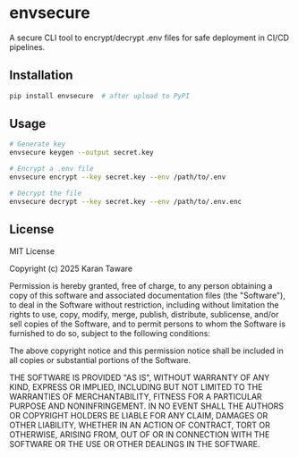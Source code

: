 # envsecure

A secure CLI tool to encrypt/decrypt .env files for safe deployment in CI/CD pipelines.

## Installation
```bash
pip install envsecure  # after upload to PyPI
```

## Usage
```bash
# Generate key
envsecure keygen --output secret.key

# Encrypt a .env file
envsecure encrypt --key secret.key --env /path/to/.env

# Decrypt the file
envsecure decrypt --key secret.key --env /path/to/.env.enc
```

## License
MIT License

Copyright (c) 2025 Karan Taware

Permission is hereby granted, free of charge, to any person obtaining a copy
of this software and associated documentation files (the "Software"), to deal
in the Software without restriction, including without limitation the rights
to use, copy, modify, merge, publish, distribute, sublicense, and/or sell
copies of the Software, and to permit persons to whom the Software is
furnished to do so, subject to the following conditions:

The above copyright notice and this permission notice shall be included in all
copies or substantial portions of the Software.

THE SOFTWARE IS PROVIDED "AS IS", WITHOUT WARRANTY OF ANY KIND, EXPRESS OR
IMPLIED, INCLUDING BUT NOT LIMITED TO THE WARRANTIES OF MERCHANTABILITY,
FITNESS FOR A PARTICULAR PURPOSE AND NONINFRINGEMENT. IN NO EVENT SHALL THE
AUTHORS OR COPYRIGHT HOLDERS BE LIABLE FOR ANY CLAIM, DAMAGES OR OTHER
LIABILITY, WHETHER IN AN ACTION OF CONTRACT, TORT OR OTHERWISE, ARISING FROM,
OUT OF OR IN CONNECTION WITH THE SOFTWARE OR THE USE OR OTHER DEALINGS IN THE
SOFTWARE.
